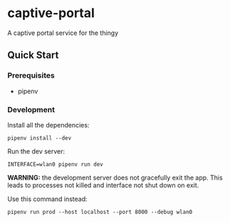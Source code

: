 captive-portal
==============

A captive portal service for the thingy

Quick Start
-----------

### Prerequisites

 *  pipenv

### Development

Install all the dependencies:

```
pipenv install --dev
```

Run the dev server:

```
INTERFACE=wlan0 pipenv run dev
```

**WARNING:** the development server does not gracefully exit the app. This
leads to processes not killed and interface not shut down on exit.

Use this command instead:

```
pipenv run prod --host localhost --port 8000 --debug wlan0
```
